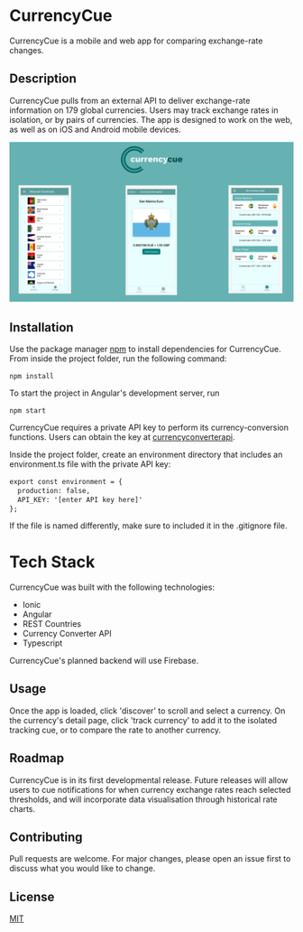 # CurrencyCue

CurrencyCue is a mobile and web app for comparing exchange-rate changes.

## Description

CurrencyCue pulls from an external API to deliver exchange-rate information on 179 global currencies. Users may track exchange rates in isolation, or by pairs of currencies. The app is designed to work on the web, as well as on iOS and Android mobile devices.

![CurrencyCue User Flow](https://raw.githubusercontent.com/ABJolis/currency_cue/master/src/assets/Untitled%20design%20(5).png)

## Installation
Use the package manager [npm](https://npmjs.com/) to install dependencies for CurrencyCue. From inside the project folder, run the following command:

```
npm install
```

To start the project in Angular's development server, run 

```
npm start
```

CurrencyCue requires a private API key to perform its currency-conversion functions. Users can obtain the key at [currencyconverterapi](https://www.currencyconverterapi.com/).

Inside the project folder, create an environment directory that includes an environment.ts file with the private API key:
```
export const environment = {
  production: false,
  API_KEY: '[enter API key here]'
};
```

If the file is named differently, make sure to included it in the .gitignore file.

# Tech Stack

CurrencyCue was built with the following technologies:

* Ionic
* Angular
* REST Countries
* Currency Converter API
* Typescript

CurrencyCue's planned backend will use Firebase.

## Usage

Once the app is loaded, click 'discover' to scroll and select a currency. On the currency's detail page, click 'track currency' to add it to the isolated tracking cue, or to compare the rate to another currency.

## Roadmap

CurrencyCue is in its first developmental release. Future releases will allow users to cue notifications for when currency exchange rates reach selected thresholds, and will incorporate data visualisation through historical rate charts.

## Contributing
Pull requests are welcome. For major changes, please open an issue first to discuss what you would like to change.

## License
[MIT](https://choosealicense.com/licenses/mit/)
